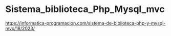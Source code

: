 # Sistema_biblioteca_Php_Mysql_mvc
https://informatica-programacion.com/sistema-de-biblioteca-php-y-mysql-mvc/18/2023/

